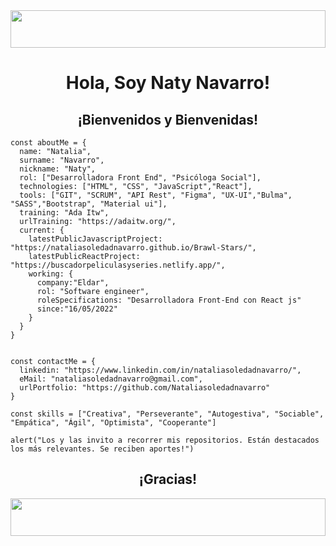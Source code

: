 <img  src="https://media4.giphy.com/media/dyFizAGD6EnMuWQoyE/giphy.gif?cid=ecf05e478s87wnq7ypne5oninl51b1wyd0wegxz80ue7vsp3&rid=giphy.gif&ct=s" width="100%" height="60px"/> 
<h1 align="center"> Hola, Soy Naty Navarro! </h1> 
<h2 align="center">¡Bienvenidos y Bienvenidas!</h2> 

```
const aboutMe = {
  name: "Natalia",
  surname: "Navarro",
  nickname: "Naty",
  rol: ["Desarrolladora Front End", "Psicóloga Social"], 
  technologies: ["HTML", "CSS", "JavaScript","React"],
  tools: ["GIT", "SCRUM", "API Rest", "Figma", "UX-UI","Bulma", "SASS","Bootstrap", "Material ui"],
  training: "Ada Itw",
  urlTraining: "https://adaitw.org/",
  current: {
    latestPublicJavascriptProject: "https://nataliasoledadnavarro.github.io/Brawl-Stars/", 
    latestPublicReactProject: "https://buscadorpeliculasyseries.netlify.app/",
    working: {
      company:"Eldar",
      rol: "Software engineer", 
      roleSpecifications: "Desarrolladora Front-End con React js"
      since:"16/05/2022"
    }
  }
}


const contactMe = {
  linkedin: "https://www.linkedin.com/in/nataliasoledadnavarro/",
  eMail: "nataliasoledadnavarro@gmail.com",
  urlPortfolio: "https://github.com/Nataliasoledadnavarro"
}

const skills = ["Creativa", "Perseverante", "Autogestiva", "Sociable", "Empática", "Ágil", "Optimista", "Cooperante"]

alert("Los y las invito a recorrer mis repositorios. Están destacados los más relevantes. Se reciben aportes!")

```

<h2 align="center">¡Gracias!</h2>
<img  src="https://media4.giphy.com/media/dyFizAGD6EnMuWQoyE/giphy.gif?cid=ecf05e478s87wnq7ypne5oninl51b1wyd0wegxz80ue7vsp3&rid=giphy.gif&ct=s" width="100%" height="60px"/>

